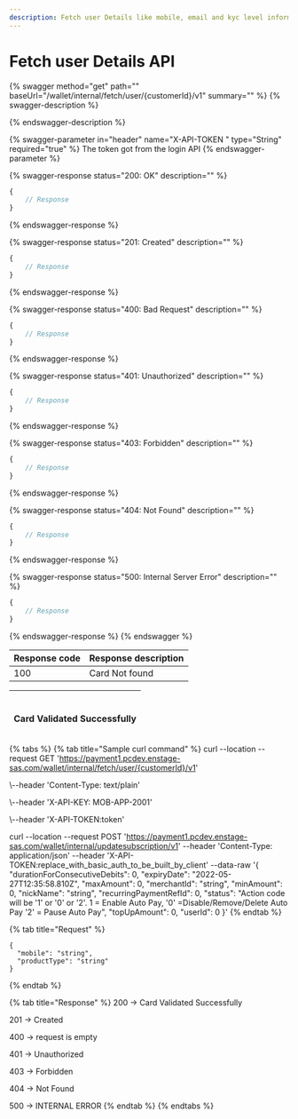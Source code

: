 ```yaml
---
description: Fetch user Details like mobile, email and kyc level information
---
```


# Fetch user Details API



{% swagger method="get" path="" baseUrl="<domain>/wallet/internal/fetch/user/{customerId}/v1" summary="" %}
{% swagger-description %}

{% endswagger-description %}

{% swagger-parameter in="header" name="X-API-TOKEN  " type="String" required="true" %}
The token got from the login API
{% endswagger-parameter %}

{% swagger-response status="200: OK" description="" %}
```javascript
{
    // Response
}
```
{% endswagger-response %}

{% swagger-response status="201: Created" description="" %}
```javascript
{
    // Response
}
```
{% endswagger-response %}

{% swagger-response status="400: Bad Request" description="" %}
```javascript
{
    // Response
}
```
{% endswagger-response %}

{% swagger-response status="401: Unauthorized" description="" %}
```javascript
{
    // Response
}
```
{% endswagger-response %}

{% swagger-response status="403: Forbidden" description="" %}
```javascript
{
    // Response
}
```
{% endswagger-response %}

{% swagger-response status="404: Not Found" description="" %}
```javascript
{
    // Response
}
```
{% endswagger-response %}

{% swagger-response status="500: Internal Server Error" description="" %}
```javascript
{
    // Response
}
```
{% endswagger-response %}
{% endswagger %}

| Response code | Response description |
| ------------- | -------------------- |
| 100           | Card Not found       |

| <p><br>Card Validated Successfully</p> |
| -------------------------------------- |

{% tabs %}
{% tab title="Sample curl command" %}
curl --location --request GET 'https://payment1.pcdev.enstage-sas.com/wallet/internal/fetch/user/{customerId}/v1'

\\--header 'Content-Type: text/plain'

\\--header 'X-API-KEY: MOB-APP-2001'

\\--header 'X-API-TOKEN:token'

curl --location --request POST 'https://payment1.pcdev.enstage-sas.com/wallet/internal/updatesubscription/v1' --header 'Content-Type: application/json' --header 'X-API-TOKEN:replace\_with\_basic\_auth\_to\_be\_built\_by\_client' --data-raw '{ "durationForConsecutiveDebits": 0, "expiryDate": "2022-05-27T12:35:58.810Z", "maxAmount": 0, "merchantId": "string", "minAmount": 0, "nickName": "string", "recurringPaymentRefId": 0, "status": "Action code will be '1' or '0' or '2'. 1 = Enable Auto Pay, '0' =Disable/Remove/Delete Auto Pay '2' = Pause Auto Pay", "topUpAmount": 0, "userId": 0 }'​
{% endtab %}

{% tab title="Request" %}


```
{
  "mobile": "string",
  "productType": "string"
}
```
{% endtab %}

{% tab title="Response" %}
​200 -> Card Validated Successfully&#x20;

201 -> Created&#x20;

400 -> request is empty&#x20;

401 -> Unauthorized&#x20;

403 -> Forbidden&#x20;

404 -> Not Found&#x20;

500 -> INTERNAL ERROR
{% endtab %}
{% endtabs %}
